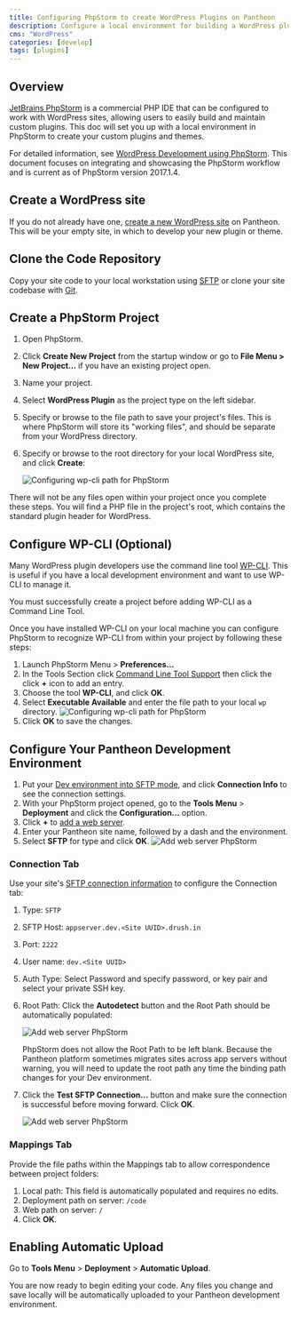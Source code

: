 ```yaml
---
title: Configuring PhpStorm to create WordPress Plugins on Pantheon
description: Configure a local environment for building a WordPress plugin or theme using JetBrains PhpStorm.
cms: "WordPress"
categories: [develop]
tags: [plugins]
---
```

## Overview

[JetBrains PhpStorm](https://www.jetbrains.com/phpstorm/) is a commercial PHP IDE that can be configured to work with WordPress sites, allowing users to easily build and maintain custom plugins. This doc will set you up with a local environment in PhpStorm to create your custom plugins and themes.

For detailed information, see [WordPress Development using PhpStorm](https://confluence.jetbrains.com/display/PhpStorm/WordPress+Development+using+PhpStorm). This document focuses on integrating and showcasing the PhpStorm workflow and is current as of PhpStorm version 2017.1.4.

## Create a WordPress site

If you do not already have one, [create a new WordPress site](/guides/quickstart) on Pantheon. This will be your empty site, in which to develop your new plugin or theme.

## Clone the Code Repository

Copy your site code to your local workstation using [SFTP](/sftp#sftp-connection-information) or clone your site codebase with [Git](/guides/git/git-config#clone-your-site-codebase).

## Create a PhpStorm Project

1. Open PhpStorm.
2. Click **Create New Project** from the startup window or go to **File Menu > New Project...** if you have an existing project open.
3. Name your project.
4. Select **WordPress Plugin** as the project type on the left sidebar.
5. Specify or browse to the file path to save your project's files. This is where PhpStorm will store its "working files", and should be separate from your WordPress directory.
6. Specify or browse to the root directory for your local WordPress site, and click **Create**:

    ![Configuring wp-cli path for PhpStorm](../images/phpstorm-new-project-wordpress-plugin-screen.png)

There will not be any files open within your project once you complete these steps. You will find a PHP file in the project's root, which contains the standard plugin header for WordPress.

## Configure WP-CLI (Optional)

Many WordPress plugin developers use the command line tool [WP-CLI](https://make.wordpress.org/cli/handbook/). This is useful if you have a local development environment and want to use WP-CLI to manage it.

<Alert title="Note" type="info">
You must successfully create a project before adding WP-CLI as a Command Line Tool.
</Alert>

Once you have installed WP-CLI on your local machine you can configure PhpStorm to recognize WP-CLI from within your project by following these steps:

1. Launch PhpStorm Menu > **Preferences...**
2. In the Tools Section click [Command Line Tool Support](https://www.jetbrains.com/help/phpstorm/command-line-tool-support.html) then click the click **+** icon to add an entry.
3. Choose the tool **WP-CLI**, and click **OK**.
4. Select **Executable Available** and enter the file path to your local `wp` directory.
 ![Configuring wp-cli path for PhpStorm](../images/path-to-wp-phpstorm.png)
5. Click **OK** to save the changes.

## Configure Your Pantheon Development Environment

1. Put your [Dev environment into SFTP mode](/sftp#sftp-mode), and click **Connection Info** to see the connection settings.
2. With your PhpStorm project opened, go to the **Tools Menu** > **Deployment** and click the **Configuration...** option.
3. Click **+** to [add a web server](https://www.jetbrains.com/help/phpstorm/add-server-dialog.html).
4. Enter your Pantheon site name, followed by a dash and the environment.
5. Select **SFTP** for type and click **OK**.
![Add web server PhpStorm](../images/add-web-server-phpstorm.png)

### Connection Tab

Use your site's [SFTP connection information](/sftp#sftp-connection-information) to configure the Connection tab:

1. Type: `SFTP`
1. SFTP Host: `appserver.dev.<Site UUID>.drush.in`
1. Port: `2222`
1. User name: `dev.<Site UUID>`
1. Auth Type: Select Password and specify password, or key pair and select your private SSH key.
1. Root Path: Click the **Autodetect** button and the Root Path should be automatically populated:

    ![Add web server PhpStorm](../images/phpstorm-deployment-connection-tab.png)

    <Alert title="Warning" type="danger">

    PhpStorm does not allow the Root Path to be left blank. Because the Pantheon platform sometimes migrates sites across app servers without warning, you will need to update the root path any time the binding path changes for your Dev environment.
    </Alert>

1. Click the **Test SFTP Connection...** button and make sure the connection is successful before moving forward.  Click **OK**.

    ![Add web server PhpStorm](../images/phpstorm-deployment-connection-test-sftp-success.png)

### Mappings Tab

Provide the file paths within the Mappings tab to allow correspondence between project folders:

1. Local path: This field is automatically populated and requires no edits.
2. Deployment path on server: `/code`
3. Web path on server: `/`
4. Click **OK**.

## Enabling Automatic Upload

Go to **Tools Menu** > **Deployment** > **Automatic Upload**.

You are now ready to begin editing your code. Any files you change and save locally will be automatically uploaded to your Pantheon development environment.
